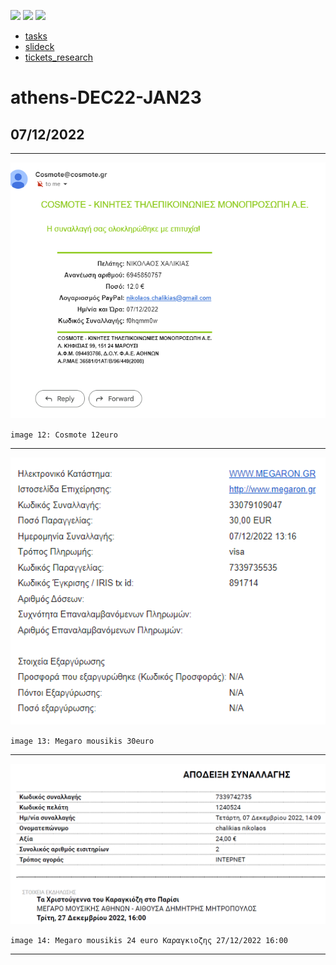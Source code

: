 [![](https://img.shields.io/badge/organization-nikoschalikias-blue.svg)](https://github.com/nikoschalikias) 
[![](https://img.shields.io/badge/remote-athens--DEC22--JAN233-green.svg)](https://github.com/nikoschalikias/athens-DEC22-JAN233) 
[![](https://img.shields.io/badge/local-F:\prj\travel\athens--DEC22--JAN233-orange.svg)]() 



* [tasks](tasks.md)
* [slideck](slideck.md)
* [tickets_research](tickets_research.md)


# athens-DEC22-JAN23


## 07/12/2022 

----

<p align="center">
<img
src="img/12.PNG"
width = 600
/>
</p>

`image 12: Cosmote 12euro `

----

<p align="center">
<img
src="img/13.PNG"
width = 600
/>
</p>

`image 13: Megaro mousikis 30euro `

----

<p align="center">
<img
src="img/14.PNG"
width = 600
/>
</p>

`image 14: Megaro mousikis 24 euro Καραγκιοζης 27/12/2022 16:00 `

----
